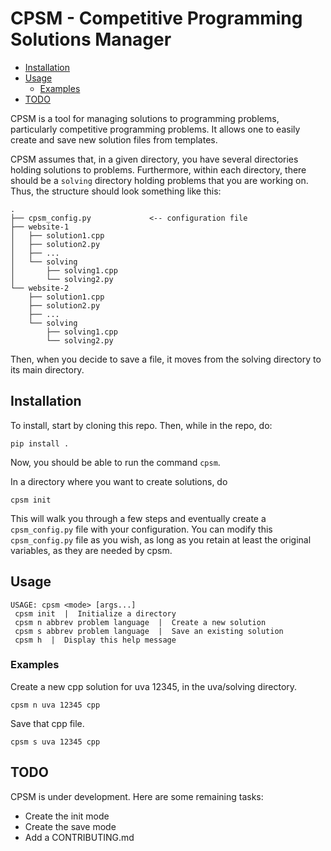 # CPSM - Competitive Programming Solutions Manager

<!-- toc -->

- [Installation](#installation)
- [Usage](#usage)
  - [Examples](#examples)
- [TODO](#todo)

<!-- tocstop -->

CPSM is a tool for managing solutions to programming problems, particularly
competitive programming problems. It allows one to easily create and save new
solution files from templates.

CPSM assumes that, in a given directory, you have several directories holding
solutions to problems. Furthermore, within each directory, there should be a
`solving` directory holding problems that you are working on. Thus, the
structure should look something like this:

```
.
├── cpsm_config.py             <-- configuration file
├── website-1
│   ├── solution1.cpp
│   ├── solution2.py
│   ├── ...
│   └── solving
│       ├── solving1.cpp
│       └── solving2.py
└── website-2
    ├── solution1.cpp
    ├── solution2.py
    ├── ...
    └── solving
        ├── solving1.cpp
        └── solving2.py
```

Then, when you decide to save a file, it moves from the solving directory to its
main directory.

## Installation

To install, start by cloning this repo. Then, while in the repo, do:

```
pip install .
```

Now, you should be able to run the command `cpsm`.

In a directory where you want to create solutions, do

```
cpsm init
```

This will walk you through a few steps and eventually create a `cpsm_config.py`
file with your configuration. You can modify this `cpsm_config.py` file as you
wish, as long as you retain at least the original variables, as they are needed
by cpsm.

## Usage

```
USAGE: cpsm <mode> [args...]
 cpsm init  |  Initialize a directory
 cpsm n abbrev problem language  |  Create a new solution
 cpsm s abbrev problem language  |  Save an existing solution
 cpsm h  |  Display this help message
```

### Examples

Create a new cpp solution for uva 12345, in the uva/solving directory.

```
cpsm n uva 12345 cpp
```

Save that cpp file.

```
cpsm s uva 12345 cpp
```

## TODO

CPSM is under development. Here are some remaining tasks:

- Create the init mode
- Create the save mode
- Add a CONTRIBUTING.md

